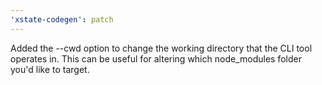 ```yaml
---
'xstate-codegen': patch
---
```


Added the --cwd option to change the working directory that the CLI tool operates in. This can be useful for altering which node_modules folder you'd like to target.
